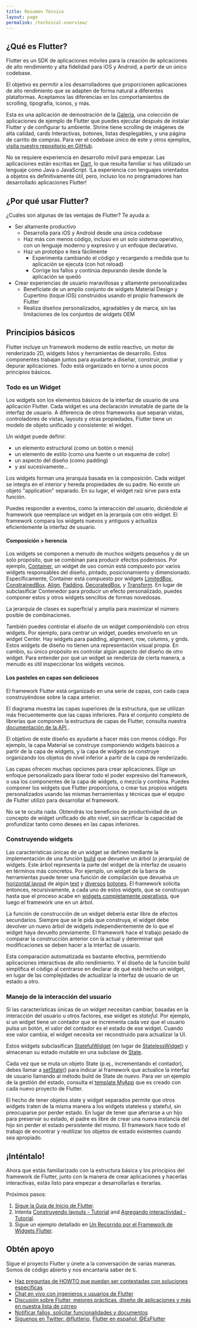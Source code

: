 ```yaml
---
title: Resumen Técnico
layout: page
permalink: /technical-overview/
---
```


## ¿Qué es Flutter?

Flutter es un SDK de aplicaciones móviles para la creación de aplicaciones de alto rendimiento y alta fidelidad para iOS y Android, a partir de un único codebase.

El objetivo es permitir a los desarrolladores que proporcionen aplicaciones de alto rendimiento que se adapten de forma natural a diferentes plataformas. Aceptamos las diferencias en los comportamientos de scrolling, tipografía, iconos, y más.

<object type="image/svg+xml" data="/images/whatisflutter/hero-shrine.svg" style="width: 100%; height: 100%;"></object>

Esta es una aplicación de demostración de la [Galería](https://github.com/flutter/flutter/tree/master/examples/flutter_gallery/lib/demo),
una colección de aplicaciones de ejemplo de Flutter que puedes ejecutar después de instalar Flutter y de configurar tu ambiente. 
Shrine tiene scrolling de imágenes de alta calidad, cards Interactivas, botones, listas desplegables, y una página de carrito de compras. Para ver el codebase único de este y otros ejemplos, [visita nuestro repositorio en GitHub](https://github.com/flutter/flutter/tree/master/examples).

No se requiere experiencia en desarrollo móvil para empezar. Las aplicaciones están escritas en [Dart](https://dartlang.org/), lo que resulta familiar si has utilizado un lenguaje como Java o JavaScript. !La experiencia con lenguajes orientados a objetos es definitivamente útil, pero, incluso los no programadores han desarrollado aplicaciones Flutter!

## ¿Por qué usar Flutter?

¿Cuáles son algunas de las ventajas de Flutter? Te ayuda a:

*   Ser altamente productivo
    *   Desarrolla para iOS y Android desde una única codebase
    *   Haz más con menos código, incluso en un solo sistema operativo, 
        con un lenguaje moderno y expresivo y un enfoque declarativo.
    *   Haz un prototipo e itera fácilmente
        *   Experimenta cambiando el código y recargando a medida que tu aplicación se ejecuta (con hot reload)
        *   Corrige los fallos y continúa depurando desde donde la aplicación se quedó
*   Crear experiencias de usuario maravillosas y altamente personalizadas
    *   Benefíciate de un amplio conjunto de widgets Material Design y Cupertino (toque iOS)
        construidos usando el propio framework de Flutter
    *   Realiza diseños personalizados, agradables y de marca, sin las
        limitaciones de los conjuntos de widgets OEM

## Principios básicos

Flutter incluye un framework moderno de estilo reactivo, un motor de renderizado 2D, widgets listos y herramientas de desarrollo. Estos componentes trabajan juntos para ayudarte a diseñar, construir, probar y depurar aplicaciones. Todo está organizado en torno a unos pocos principios básicos.

### Todo es un Widget

Los widgets son los elementos básicos de la interfaz de usuario de una aplicación Flutter. Cada widget es una declaración inmutable de parte de la interfaz de usuario.  A diferencia de otros frameworks que separan vistas, controladores de vistas, layouts y otras propiedades, Flutter tiene un modelo de objeto unificado y consistente: el widget.

Un widget puede definir:

*   un elemento estructural (como un botón o menú)
*   un elemento de estilo (como una fuente o un esquema de color)
*   un aspecto del diseño (como padding)
*   y así sucesivamente...

Los widgets forman una jerarquía basada en la composición.  Cada widget se integra en el interior y hereda propiedades de su padre.  No existe un objeto "application" separado.
En su lugar, el widget raíz sirve para esta función.

Puedes responder a eventos, como la interacción del usuario, diciéndole al framework que reemplace un widget en la jerarquía con otro widget.  El framework compara los widgets nuevos y antiguos y actualiza eficientemente la interfaz de usuario.

#### Composición > herencia

Los widgets se componen a menudo de muchos widgets pequeños y de un solo propósito, que se combinan para producir efectos poderosos. Por ejemplo, [Container](https://github.com/flutter/flutter/blob/master/packages/flutter/lib/src/widgets/container.dart),
un widget de uso común está compuesto por varios widgets responsables del diseño,
pintado, posicionamiento y dimensionado. Específicamente, Container está compuesto por widgets 
[LimitedBox](https://docs.flutter.io/flutter/widgets/LimitedBox-class.html),
[ConstrainedBox](https://docs.flutter.io/flutter/widgets/ConstrainedBox-class.html),
[Align](https://docs.flutter.io/flutter/widgets/Align-class.html),
[Padding](https://docs.flutter.io/flutter/widgets/Padding-class.html),
[DecoratedBox](https://docs.flutter.io/flutter/widgets/DecoratedBox-class.html),
y [Transform](https://docs.flutter.io/flutter/widgets/Transform-class.html). 
En lugar de subclasificar Contenedor para producir un efecto personalizado, puedes componer estos y otros widgets sencillos de formas novedosas.

La jerarquía de clases es superficial y amplia para maximizar el número posible de combinaciones.

<object type="image/svg+xml" data="/images/whatisflutter/diagram-widgetclass.svg" style="width: 100%; height: 100%;"></object>

También puedes controlar el *diseño* de un widget componiéndolo con otros widgets.
Por ejemplo, para centrar un widget, puedes envolverlo en un widget Center. Hay widgets para
padding, alignment, row, columns, y grids. Estos widgets de diseño no tienen una representación visual propia. En cambio, su único propósito es controlar algún aspecto del diseño de otro widget. Para entender por qué un widget se renderiza de cierta manera, a menudo es útil inspeccionar los widgets vecinos.

#### Los pasteles en capas son deliciosos

El framework Flutter está organizado en una serie de capas, con cada capa
construyéndose sobre la capa anterior.

<object type="image/svg+xml" data="/images/whatisflutter/diagram-layercake.svg" style="width: 85%; height: 85%"></object>

El diagrama muestra las capas superiores de la estructura, que se utilizan más
frecuentemente que las capas inferiores. Para el conjunto completo de librerías que componen
la estructura de capas de Flutter, consulta nuestra [documentación de la API ](https://docs.flutter.io).

El objetivo de este diseño es ayudarte a hacer más con menos código.  Por ejemplo, la capa Material se construye componiendo widgets básicos a partir de la capa de widgets, y la capa de widgets se construye organizando los objetos de nivel inferior a partir de la capa de renderizado.

Las capas ofrecen muchas opciones para crear aplicaciones. Elige un enfoque personalizado para liberar todo el poder expresivo del framework, o usa los componentes de la capa de widgets, o mezcla y combina. Puedes componer los widgets que Flutter proporciona, o crear tus propios widgets personalizados usando las mismas herramientas y técnicas que el equipo de Flutter utilizó para desarrollar el framework.

No se te oculta nada.  Obtendrás los beneficios de productividad de un concepto de widget unificado de alto nivel, sin sacrificar la capacidad de profundizar tanto como desees en las capas inferiores.

### Construyendo widgets

Las características únicas de un widget se definen mediante la implementación de una función [build](https://docs.flutter.io/flutter/widgets/StatelessWidget/build.html)
que devuelve un árbol (o jerarquía) de widgets. Este árbol representa la parte del widget de la interfaz de usuario en términos más concretos. Por ejemplo, un widget de la barra de herramientas puede tener una función de compilación que devuelva un [horizontal layout](https://docs.flutter.io/flutter/widgets/Row-class.html)
de algún [text](https://docs.flutter.io/flutter/widgets/Text-class.html) y
[diversos](https://docs.flutter.io/flutter/material/IconButton-class.html)
[botones](https://docs.flutter.io/flutter/material/PopupMenuButton-class.html).
El framework solicita entonces, recursivamente, a cada uno de estos widgets, que se construyan hasta que el proceso acabe en [widgets completamente operativos](https://docs.flutter.io/flutter/widgets/RenderObjectWidget-class.html),
que luego el framework une en un árbol.

La función de construcción de un widget debería estar libre de efectos secundarios.  Siempre que se le pida que construya, el widget debe devolver un nuevo árbol de widgets independientemente de lo que el widget haya devuelto previamente. El framework hace el trabajo pesado de comparar la construcción anterior con la actual y determinar qué modificaciones se deben hacer a la interfaz de usuario.

Esta comparación automatizada es bastante efectiva, permitiendo aplicaciones interactivas de alto rendimiento. Y el diseño de la función build simplifica el código al centrarse en declarar de qué está hecho un widget, en lugar de las complejidades de
actualizar la interfaz de usuario de un estado a otro.

### Manejo de la interacción del usuario

Si las características únicas de un widget necesitan cambiar, basadas en la interacción del usuario u otros factores, ese widget es *stateful*. Por ejemplo, si un widget tiene un contador que se incrementa cada vez que el usuario pulsa un botón, el valor del contador es el estado de ese widget. Cuando ese valor cambia, el widget necesita ser reconstruido para actualizar la UI.

Estos widgets subclasifican [StatefulWidget](https://docs.flutter.io/flutter/widgets/StatefulWidget-class.html)
(en lugar de [StatelessWidget](https://docs.flutter.io/flutter/widgets/StatelessWidget-class.html))
y almacenan su estado mutable en una subclase de [State](https://docs.flutter.io/flutter/widgets/State-class.html).

<object type="image/svg+xml" data="/images/whatisflutter/diagram-state.svg" style="width: 85%; height: 85%"></object>

Cada vez que se muta un objeto State (p.ej., incrementando el contador), debes llamar a
[setState](https://docs.flutter.io/flutter/widgets/State/setState.html)() para indicar al framework que actualice la interfaz de usuario llamando al método build de State 
de nuevo. Para ver un ejemplo de la gestión del estado, consulta el [template MyApp](https://github.com/flutter/flutter/blob/master/packages/flutter_tools/templates/create/lib/main.dart.tmpl) que es creado con cada nuevo proyecto de Flutter.

El hecho de tener objetos state y widget separados permite que otros widgets traten de la misma manera a los widgets stateless y stateful, sin preocuparse por perder estado.
En lugar de tener que aferrarse a un hijo para preservar su estado, el padre es libre de crear una nueva instancia del hijo sin perder el estado persistente del mismo. El framework hace todo el trabajo de encontrar y reutilizar los objetos de estado existentes cuando sea apropiado.

## ¡Inténtalo!

Ahora que estás familiarizado con la estructura básica y los principios del framework de Flutter, junto con la manera de crear aplicaciones y hacerlas interactivas, estás listo para empezar a desarrollarlas e iterarlas.

Próximos pasos:

1.  [Sigue la Guía de Inicio de Flutter](/get-started/).
1.  Intenta [Construyendo layouts - Tutorial](/tutorials/layout/) and
    [Agregando interactividad - Tutorial](/tutorials/interactive/).
1.  Sigue un ejemplo detallado en [Un Recorrido por el Framework de Widgets Flutter](/widgets-intro/).

## Obtén apoyo

Sigue el proyecto Flutter y únete a la conversación de varias maneras.
Somos de código abierto y nos encantaría saber de ti.

- [Haz preguntas de HOWTO que puedan ser contestadas con soluciones específicas][so]
- [Chat en vivo con ingenieros y usuarios de Flutter][gitter]
- [Discusión sobre Flutter, mejores prácticas, diseño de aplicaciones y más en nuestra lista de correo][mailinglist]
- [Notificar fallos, solicitar funcionalidades y documentos][issues]
- [Síguenos en Twitter: @flutterio](https://twitter.com/flutterio/), 
  [Flutter en español: @EsFlutter](https://twitter.com/EsFlutter) 


[issues]: https://github.com/flutter/flutter/issues
[apidocs]: https://docs.flutter.io
[so]: https://stackoverflow.com/tags/flutter
[mailinglist]: https://groups.google.com/d/forum/flutter-dev
[gitter]: https://gitter.im/flutter/flutter
